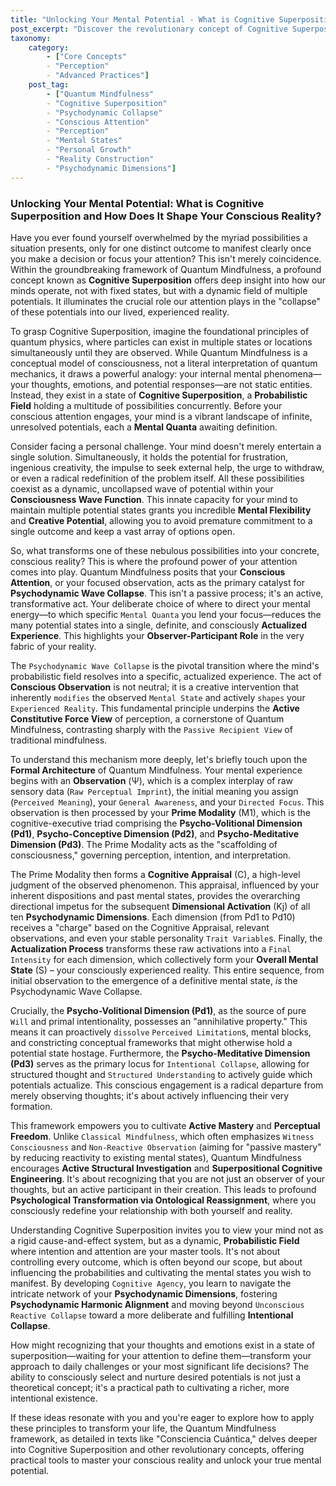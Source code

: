 ```yaml
---
title: "Unlocking Your Mental Potential - What is Cognitive Superposition and How Does It Shape Your Conscious Reality?"
post_excerpt: "Discover the revolutionary concept of Cognitive Superposition in Quantum Mindfulness, where your thoughts and emotions exist as a field of infinite possibilities until your conscious attention collapses them into experienced reality. Learn how to actively participate in shaping your inner world and manifest desired mental states through intentional observation and engagement with your psychodynamic dimensions."
taxonomy:
    category:
        - ["Core Concepts"
        - "Perception"
        - "Advanced Practices"]
    post_tag:
        - ["Quantum Mindfulness"
        - "Cognitive Superposition"
        - "Psychodynamic Collapse"
        - "Conscious Attention"
        - "Perception"
        - "Mental States"
        - "Personal Growth"
        - "Reality Construction"
        - "Psychodynamic Dimensions"]
---
```

### Unlocking Your Mental Potential: What is Cognitive Superposition and How Does It Shape Your Conscious Reality?

Have you ever found yourself overwhelmed by the myriad possibilities a situation presents, only for one distinct outcome to manifest clearly once you make a decision or focus your attention? This isn't merely coincidence. Within the groundbreaking framework of Quantum Mindfulness, a profound concept known as **Cognitive Superposition** offers deep insight into how our minds operate, not with fixed states, but with a dynamic field of multiple potentials. It illuminates the crucial role our attention plays in the "collapse" of these potentials into our lived, experienced reality.

To grasp Cognitive Superposition, imagine the foundational principles of quantum physics, where particles can exist in multiple states or locations simultaneously until they are observed. While Quantum Mindfulness is a conceptual model of consciousness, not a literal interpretation of quantum mechanics, it draws a powerful analogy: your internal mental phenomena—your thoughts, emotions, and potential responses—are not static entities. Instead, they exist in a state of **Cognitive Superposition**, a **Probabilistic Field** holding a multitude of possibilities concurrently. Before your conscious attention engages, your mind is a vibrant landscape of infinite, unresolved potentials, each a **Mental Quanta** awaiting definition.

Consider facing a personal challenge. Your mind doesn't merely entertain a single solution. Simultaneously, it holds the potential for frustration, ingenious creativity, the impulse to seek external help, the urge to withdraw, or even a radical redefinition of the problem itself. All these possibilities coexist as a dynamic, uncollapsed wave of potential within your **Consciousness Wave Function**. This innate capacity for your mind to maintain multiple potential states grants you incredible **Mental Flexibility** and **Creative Potential**, allowing you to avoid premature commitment to a single outcome and keep a vast array of options open.

So, what transforms one of these nebulous possibilities into your concrete, conscious reality? This is where the profound power of your attention comes into play. Quantum Mindfulness posits that your **Conscious Attention**, or your focused observation, acts as the primary catalyst for **Psychodynamic Wave Collapse**. This isn't a passive process; it's an active, transformative act. Your deliberate choice of where to direct your mental energy—to which specific `Mental Quanta` you lend your focus—reduces the many potential states into a single, definite, and consciously **Actualized Experience**. This highlights your **Observer-Participant Role** in the very fabric of your reality.

The `Psychodynamic Wave Collapse` is the pivotal transition where the mind's probabilistic field resolves into a specific, actualized experience. The act of **Conscious Observation** is not neutral; it is a creative intervention that inherently `modifies` the observed `Mental State` and actively `shapes` your `Experienced Reality`. This fundamental principle underpins the **Active Constitutive Force View** of perception, a cornerstone of Quantum Mindfulness, contrasting sharply with the `Passive Recipient View` of traditional mindfulness.

To understand this mechanism more deeply, let's briefly touch upon the **Formal Architecture** of Quantum Mindfulness. Your mental experience begins with an **Observation** (Ψ), which is a complex interplay of raw sensory data (`Raw Perceptual Imprint`), the initial meaning you assign (`Perceived Meaning`), your `General Awareness`, and your `Directed Focus`. This observation is then processed by your **Prime Modality** (M1), which is the cognitive-executive triad comprising the **Psycho-Volitional Dimension (Pd1)**, **Psycho-Conceptive Dimension (Pd2)**, and **Psycho-Meditative Dimension (Pd3)**. The Prime Modality acts as the "scaffolding of consciousness," governing perception, intention, and interpretation.

The Prime Modality then forms a **Cognitive Appraisal** (C), a high-level judgment of the observed phenomenon. This appraisal, influenced by your inherent dispositions and past mental states, provides the overarching directional impetus for the subsequent **Dimensional Activation** (Kj) of all ten **Psychodynamic Dimensions**. Each dimension (from Pd1 to Pd10) receives a "charge" based on the Cognitive Appraisal, relevant observations, and even your stable personality `Trait Variable`s. Finally, the **Actualization Process** transforms these raw activations into a `Final Intensity` for each dimension, which collectively form your **Overall Mental State** (S) – your consciously experienced reality. This entire sequence, from initial observation to the emergence of a definitive mental state, *is* the Psychodynamic Wave Collapse.

Crucially, the **Psycho-Volitional Dimension (Pd1)**, as the source of pure `Will` and primal intentionality, possesses an "annihilative property." This means it can proactively `dissolve` `Perceived Limitation`s, mental blocks, and constricting conceptual frameworks that might otherwise hold a potential state hostage. Furthermore, the **Psycho-Meditative Dimension (Pd3)** serves as the primary locus for `Intentional Collapse`, allowing for structured thought and `Structured Understanding` to actively guide which potentials actualize. This conscious engagement is a radical departure from merely observing thoughts; it's about actively influencing their very formation.

This framework empowers you to cultivate **Active Mastery** and **Perceptual Freedom**. Unlike `Classical Mindfulness`, which often emphasizes `Witness Consciousness` and `Non-Reactive Observation` (aiming for "passive mastery" by reducing reactivity to existing mental states), Quantum Mindfulness encourages **Active Structural Investigation** and **Superpositional Cognitive Engineering**. It's about recognizing that you are not just an observer of your thoughts, but an active participant in their creation. This leads to profound **Psychological Transformation via Ontological Reassignment**, where you consciously redefine your relationship with both yourself and reality.

Understanding Cognitive Superposition invites you to view your mind not as a rigid cause-and-effect system, but as a dynamic, **Probabilistic Field** where intention and attention are your master tools. It's not about controlling every outcome, which is often beyond our scope, but about influencing the probabilities and cultivating the mental states you wish to manifest. By developing `Cognitive Agency`, you learn to navigate the intricate network of your **Psychodynamic Dimensions**, fostering **Psychodynamic Harmonic Alignment** and moving beyond `Unconscious Reactive Collapse` toward a more deliberate and fulfilling **Intentional Collapse**.

How might recognizing that your thoughts and emotions exist in a state of superposition—waiting for your attention to define them—transform your approach to daily challenges or your most significant life decisions? The ability to consciously select and nurture desired potentials is not just a theoretical concept; it's a practical path to cultivating a richer, more intentional existence.

If these ideas resonate with you and you're eager to explore how to apply these principles to transform your life, the Quantum Mindfulness framework, as detailed in texts like "Consciencia Cuántica," delves deeper into Cognitive Superposition and other revolutionary concepts, offering practical tools to master your conscious reality and unlock your true mental potential.